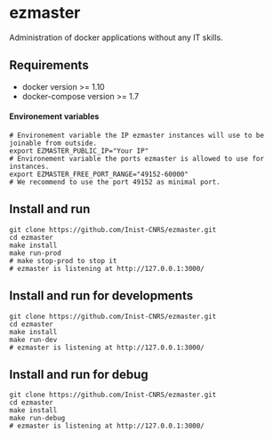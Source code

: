 # ezmaster

Administration of docker applications without any IT skills.

## Requirements

- docker version >= 1.10
- docker-compose version >= 1.7

#### Environement variables

```shell
# Environement variable the IP ezmaster instances will use to be joinable from outside.
export EZMASTER_PUBLIC_IP="Your IP"
# Environement variable the ports ezmaster is allowed to use for instances.
export EZMASTER_FREE_PORT_RANGE="49152-60000"
# We recommend to use the port 49152 as minimal port.
```


## Install and run

```shell
git clone https://github.com/Inist-CNRS/ezmaster.git
cd ezmaster
make install
make run-prod
# make stop-prod to stop it
# ezmaster is listening at http://127.0.0.1:3000/
```


## Install and run for developments

```shell
git clone https://github.com/Inist-CNRS/ezmaster.git
cd ezmaster
make install
make run-dev
# ezmaster is listening at http://127.0.0.1:3000/
```

## Install and run for debug
```shell
git clone https://github.com/Inist-CNRS/ezmaster.git
cd ezmaster
make install
make run-debug
# ezmaster is listening at http://127.0.0.1:3000/
```


